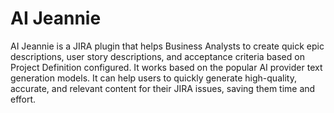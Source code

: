 # AI Jeannie

AI Jeannie is a JIRA plugin that helps Business Analysts to create quick epic descriptions, user story descriptions, and acceptance criteria based on Project Definition configured. It works based on the popular AI provider text generation models. It can help users to quickly generate high-quality, accurate, and relevant content for their JIRA issues, saving them time and effort.
